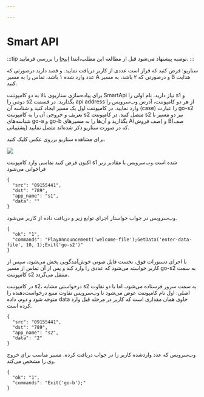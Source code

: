 ```yaml
---

---
```

# Smart API

:::tip توصیه
پیشنهاد می‌شود قبل از مطالعه این مطلب،ابتدا [اینجا](../SimotelWebhooks/DialplanApiComponents/smart_api)  را بررسی فرمایید.
:::

سناريو: فرض كنيد كه قرار است عددی از كاربر دريافت نماييد. و قصد دارید درصورتی ‌‌كه عدد وارد شده ۱ باشد، تماس را به مسير A و درصورتی ‌‌كه ۲ باشد، 
به مسير B هدايت كنيد.

برای پیاده‌‌سازی سناریوی بالا به دو کامپوننت SmartApi نیاز دارید. نام اولی را s1 و دومی را s2 بگذارید. در قسمت api address از هر دو كامپوننت، 
آدرس وب‌سرویس را وارد نماييد. در کامپوننت اول یک مسیر ایجاد کنید و شناسه آن (case) را عبارت go-s2 تعریف و خروجی آن را به كامپوننت s2 متصل
کنید. در كامپوننت s2 نيز دو مسير با شناسه‌‌های go-a و go-b بگذاريد و آن‌ها را به مسيرهای A(صف فروش) و B(صف پشتیبانی) كه در صورت سناريو ذكر شده‌اند متصل نماييد.

برای مشاهده سناریو برروی عکس کلیک کنید.

<a href='https://dialplan.mysup.ir/live/plan/fdckb8z6kula9q4o3jyug872z3otnhgmdco6w0gzawg7cte78a' target='_blank'><img src='https://dialplan.mysup.ir/live/thumb/fdckb8z6kula9q4o3jyug872z3otnhgmdco6w0gzawg7cte78a/plan.png' /></a>


اكنون فرض كنيد تماسی وارد كامپوننت s1 شده است.وب‌سرویس با مقادير زير فراخوانی می‌شود

```shell
{
  "src": "09155441",
  "dst": "789",
  "app_name": "s1",
  "data": ""
}
```

وب‌سرویس در جواب خواستار اجرای توابع زیر و دریافت داده از کاربر‌ می‌شود.

```shell
{
  "ok": "1",
  "commands": "PlayAnnouncement('welcome-file');GetData('enter-data-file', 10, 1);Exit('go-s2')"
}
```

با اجرای دستورات فوق، نخست فايل صوتی خوش‌آمدگويی پخش می‌شود، سپس از كاربر خواسته می‌شود كه عددی را وارد كند و پس از آن تماس از مسير go-s2
به سمت كامپوننت s2 منتقل می‌گردد.

در كامپوننت s2، درخواستی مشابه s2 به سمت سرور فرستاده می‌شود، اما با دو تفاوت اصلی: اول نام كامپوننت عوض می‌شود تا وب‌سرویس تفاوت منبع درخواست‌دهنده
را متوجه شود و دوم، داده data حاوی همان مقداری است كه كاربر در مرحله قبل وارد كرده است.

```shell
{
  "src": "09155441",
  "dst": "789",
  "app_name": "s2",
  "data": "2"
}
```

وب‌سرویس كه عدد واردشده كاربر را در جواب دریافت کرده، مسير مناسب برای خروج وی را مشخص مي‌كند.


```shell
{
  "ok": "1",
  "commands": "Exit('go-b');"
}
```